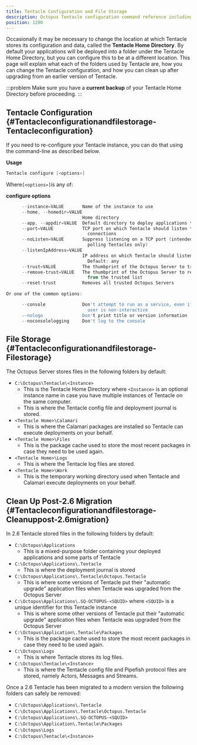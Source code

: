 ```yaml
---
title: Tentacle Configuration and File Storage
description: Octopus Tentacle configuration command reference including how to specify your file storage locations.
position: 1200
---
```


Occasionally it may be necessary to change the location at which Tentacle stores its configuration and data, called the **Tentacle Home Directory**. By default your applications will be deployed into a folder under the Tentacle Home Directory, but you can configure this to be at a different location. This page will explain what each of the folders used by Tentacle are, how you can change the Tentacle configuration, and how you can clean up after upgrading from an earlier version of Tentacle.

:::problem
Make sure you have a **current backup** of your Tentacle Home Directory before proceeding.
:::

## Tentacle Configuration {#Tentacleconfigurationandfilestorage-Tentacleconfiguration}

If you need to re-configure your Tentacle instance, you can do that using the command-line as described below.

**Usage**

```powershell
Tentacle configure [<options>]
```

Where`[<options>]`is any of:

**configure options**

```powershell
      --instance=VALUE       Name of the instance to use
      --home, --homedir=VALUE
                             Home directory
      --app, --appdir=VALUE  Default directory to deploy applications to
      --port=VALUE           TCP port on which Tentacle should listen to
                               connections
      --noListen=VALUE       Suppress listening on a TCP port (intended for
                               polling Tentacles only)
      --listenIpAddress=VALUE
                             IP address on which Tentacle should listen.
                               Default: any
      --trust=VALUE          The thumbprint of the Octopus Server to trust
      --remove-trust=VALUE   The thumbprint of the Octopus Server to remove
                               from the trusted list
      --reset-trust          Removes all trusted Octopus Servers
 
Or one of the common options:

      --console              Don't attempt to run as a service, even if the
                               user is non-interactive
      --nologo               Don't print title or version information
      --noconsolelogging     Don't log to the console
```

## File Storage {#Tentacleconfigurationandfilestorage-Filestorage}

The Octopus Server stores files in the following folders by default:

- `C:\Octopus\Tentacle\<Instance>`
    - This is the Tentacle Home Directory where `<Instance>` is an optional instance name in case you have multiple instances of Tentacle on the same computer.
    - This is where the Tentacle config file and deployment journal is stored.
- `<Tentacle Home>\Calamari`
    - This is where the Calamari packages are installed so Tentacle can execute deployments on your behalf.
- `<Tentacle Home>\Files`
    - This is the package cache used to store the most recent packages in case they need to be used again.
- `<Tentacle Home>\Logs`
    - This is where the Tentacle log files are stored.
- `<Tentacle Home>\Work`
    - This is the temporary working directory used when Tentacle and Calamari execute deployments on your behalf.

## Clean Up Post-2.6 Migration {#Tentacleconfigurationandfilestorage-Cleanuppost-2.6migration}

In 2.6 Tentacle stored files in the following folders by default:

- `C:\Octopus\Applications`
    - This is a mixed-purpose folder containing your deployed applications and some parts of Tentacle
- `C:\Octopus\Applications\.Tentacle`
    - This is where the deployment journal is stored
- `C:\Octopus\Applications\.Tentacle\Octopus.Tentacle`
    - This is where some versions of Tentacle put their "automatic upgrade" application files when Tentacle was upgraded from the Octopus Server
- `C:\Octopus\Applications\.SQ-OCTOPUS-<SQUID>` where `<SQUID>` is a unique identifier for this Tentacle instance
    - This is where some other versions of Tentacle put their "automatic upgrade" application files when Tentacle was upgraded from the Octopus Server
- `C:\Octopus\Application\.Tentacle\Packages`
    - This is the package cache used to store the most recent packages in case they need to be used again.
- `C:\Octopus\Logs`
    - This is where Tentacle stores its log files.
- `C:\Octopus\Tentacle\<Instance>`
    - This is where the Tentacle config file and Pipefish protocol files are stored, namely Actors, Messages and Streams.

Once a 2.6 Tentacle has been migrated to a modern version the following folders can safely be removed:

- `C:\Octopus\Applications\.Tentacle`
- `C:\Octopus\Applications\.Tentacle\Octopus.Tentacle`
- `C:\Octopus\Applications\.SQ-OCTOPUS-<SQUID>`
- `C:\Octopus\Application\.Tentacle\Packages`
- `C:\Octopus\Logs`
- `C:\Octopus\Tentacle\<Instance>`
